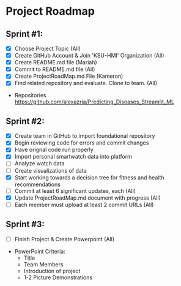 # Project Roadmap 

## Sprint #1:
  - [x] Choose Project Topic (All)
  - [x] Create GitHub Account & Join 'KSU-HMI' Organization (All)
  - [x] Create README.md file (Mariah)
  - [x] Commit to README.md file (All)
  - [x] Create ProjectRoadMap.md File (Kameron)
  - [x] Find related repository and evaluate. Clone to team. (All)
  -   Repositories
      https://github.com/alexazria/Predicting_Diseases_Streamlit_ML

## Sprint #2:
- [x] Create team in GitHub to import foundational repository
- [x] Begin reviewing code for errors and commit changes
- [x] Have orignal code run properly
- [x] Import personal smartwatch data into platform
- [ ] Analyze watch data
- [ ] Create visualizations of data
- [x] Start working towards a decision tree for fitness and health recommendations
- [ ] Commit at least 6 significant updates, each (All)
- [x] Update ProjectRoadMap.md document with progress (All)
- [ ] Each member must upload at least 2 commit URLs (All)

## Sprint #3:
- [ ] Finish Project & Create Powerpoint (All)
- PowerPoint Criteria:
  - Title
  - Team Members
  - Introduction of project
  - 1-2 Picture Demonstrations 
